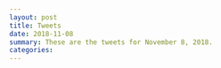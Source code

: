 ```yaml
---
layout: post
title: Tweets
date: 2018-11-08
summary: These are the tweets for November 8, 2018.
categories:
---
```


